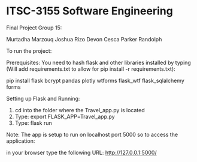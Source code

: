# ITSC-3155 Software Engineering
 


                      

Final Project Group 15:

Murtadha Marzouq
Joshua Rizo
Devon Cesca 
Parker Randolph

To run the project:

Prerequisites: 
You need to hash flask and other libraries installed by typing (Will add requirements.txt to allow for pip install -r requirements.txt):

pip install flask bcrypt pandas plotly  wtforms flask_wtf flask_sqlalchemy forms 


Setting up Flask and Running: 
1. cd into the folder where the Travel_app.py is located
2. Type: export FLASK_APP=Travel_app.py
3. Type: flask run


Note: The app is setup to run on localhost port 5000 so to access the application:

in your browser type the following URL:
http://127.0.0.1:5000/

